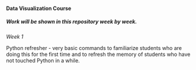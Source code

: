 #### Data Visualization Course
##### Work will be shown in this repository week by week.  

_Week 1_



Python refresher - very basic commands to familiarize students who are doing this for the first time and to refresh the memory of students who have not touched Python in a while.  
